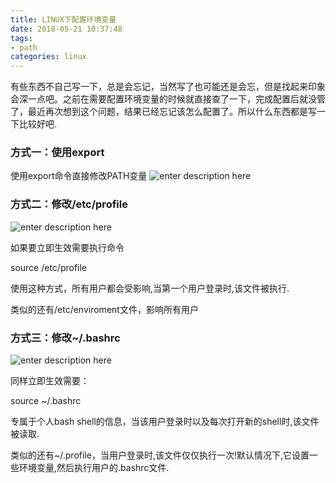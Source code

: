 ```yaml
---
title: LINUX下配置环境变量
date: 2018-05-21 10:37:48
tags:
- path
categories: linux
---
```


有些东西不自己写一下，总是会忘记，当然写了也可能还是会忘，但是找起来印象会深一点吧。之前在需要配置环境变量的时候就直接查了一下，完成配置后就没管了，最近再次想到这个问题，结果已经忘记该怎么配置了。所以什么东西都是写一下比较好吧.
<!--more-->

### 方式一：使用export
使用export命令直接修改PATH变量
![enter description here](https://image.zero22.top/images/2018-05-21/Screenshot-from-2018-05-21-14-28-08-300x81.png)

### 方式二：修改/etc/profile
![enter description here](https://image.zero22.top/images/2018-05-21/Screenshot-from-2018-05-21-14-31-40-300x69.png)

如果要立即生效需要执行命令

source /etc/profile

使用这种方式，所有用户都会受影响,当第一个用户登录时,该文件被执行.

类似的还有/etc/enviroment文件，影响所有用户


### 方式三：修改~/.bashrc
![enter description here](https://image.zero22.top/images/2018-05-21/Screenshot-from-2018-05-21-14-33-48-300x94.png)

同样立即生效需要：

source ~/.bashrc

专属于个人bash shell的信息，当该用户登录时以及每次打开新的shell时,该文件被读取.

类似的还有~/.profile，当用户登录时,该文件仅仅执行一次!默认情况下,它设置一些环境变量,然后执行用户的.bashrc文件.

